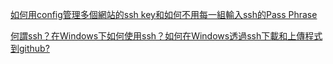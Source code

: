 [如何用config管理多個網站的ssh key和如何不用每一組輸入ssh的Pass Phrase](https://blog.alantsai.net/posts/2016/03/ssh-config-ssh-agent-passphrase-management)

[何謂ssh？在Windows下如何使用ssh？如何在Windows透過ssh下載和上傳程式到github?](https://blog.alantsai.net/posts/2015/09/use-ssh-in-windows-for-github)
